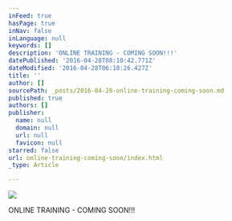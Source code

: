 ```yaml
---
inFeed: true
hasPage: true
inNav: false
inLanguage: null
keywords: []
description: 'ONLINE TRAINING - COMING SOON!!!'
datePublished: '2016-04-28T08:10:42.771Z'
dateModified: '2016-04-28T06:18:26.427Z'
title: ''
author: []
sourcePath: _posts/2016-04-28-online-training-coming-soon.md
published: true
authors: []
publisher:
  name: null
  domain: null
  url: null
  favicon: null
starred: false
url: online-training-coming-soon/index.html
_type: Article

---
```

![](https://the-grid-user-content.s3-us-west-2.amazonaws.com/90ab99f8-5671-4435-97d2-57ea0c48e4dc.jpg)

ONLINE TRAINING - COMING SOON!!!